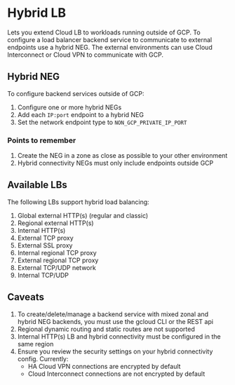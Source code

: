 # Hybrid LB
Lets you extend Cloud LB to workloads running outside of GCP.
To configure a load balancer backend service to communicate to external endpoints use a hybrid NEG.
The external environments can use Cloud Interconnect or Cloud VPN to communicate with GCP.

## Hybrid NEG
To configure backend services outside of GCP:
1. Configure one or more hybrid NEGs
1. Add each `IP:port` endpoint to a hybrid NEG
1. Set the network endpoint type to `NON_GCP_PRIVATE_IP_PORT`
### Points to remember
1. Create the NEG in a zone as close as possible to your other environment
1. Hybrid connectivity NEGs must only include endpoints outside GCP

## Available LBs
The following LBs support hybrid load balancing:
1. Global external HTTP(s) (regular and classic)
1. Regional external HTTP(s)
1. Internal HTTP(s)
1. External TCP proxy
1. External SSL proxy
1. Internal regional TCP proxy
1. External regional TCP proxy
1. External TCP/UDP network
1. Internal TCP/UDP

## Caveats
1. To create/delete/manage a backend service with mixed zonal and hybrid NEG backends, you must use the gcloud CLI or the REST api
1. Regional dynamic routing and static routes are not supported
1. Internal HTTP(s) LB and hybrid connectivity must be configured in the same region
1. Ensure you review the security settings on your hybrid connectivity config. Currently:
    * HA Cloud VPN connections are encrypted by default
    * Cloud Interconnect connections are not encrypted by default
